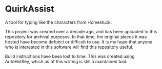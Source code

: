 # QuirkAssist
A tool for typing like the characters from Homestuck.

This project was created over a decade ago, and has been uploaded to this repository for archival purposes. In that time, the original places it was hosted have become defunct or difficult to use. It is my hope that anyone who is interested in this software will find this repository useful.

Build instructions have been lost to time. This was created using AutoHotKey, which as of this writing is still a maintained tool.